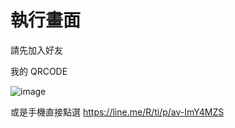 # 執行畫面
請先加入好友

我的 QRCODE

![image](https://github.com/bocheng47/LINE_bocheng/raw/bocheng/QRcode/png)

或是手機直接點選 https://line.me/R/ti/p/av-ImY4MZS
